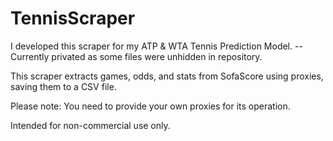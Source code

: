 # TennisScraper
I developed this scraper for my ATP & WTA Tennis Prediction Model. -- Currently privated as some files were unhidden in repository.

This scraper extracts games, odds, and stats from SofaScore using proxies, saving them to a CSV file.

Please note: You need to provide your own proxies for its operation.

Intended for non-commercial use only.
